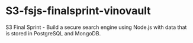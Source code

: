 # S3-fsjs-finalsprint-vinovault
S3 Final Sprint - Build a secure search engine using Node.js with data that is stored in PostgreSQL and MongoDB. 
